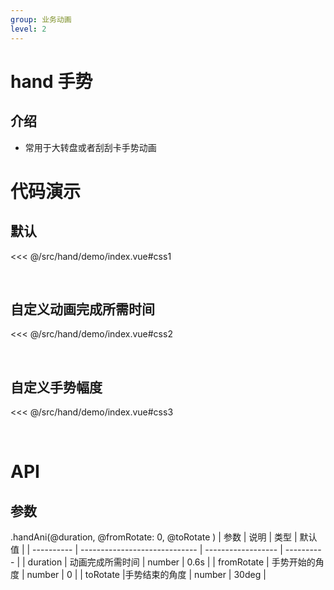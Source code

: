 ```yaml
---
group: 业务动画
level: 2
---
```


# hand 手势

## 介绍
* 常用于大转盘或者刮刮卡手势动画

# 代码演示

## 默认

<<< @/src/hand/demo/index.vue#css1

<br />

## 自定义动画完成所需时间

<<< @/src/hand/demo/index.vue#css2

<br />

## 自定义手势幅度

<<< @/src/hand/demo/index.vue#css3

<br />

# API

## 参数
.handAni(@duration, @fromRotate: 0, @toRotate )
| 参数       | 说明                          | 类型               | 默认值     |
| ---------- | ----------------------------- | ------------------ | ---------- |
| duration       | 动画完成所需时间                 | number           | 0.6s  |
| fromRotate     | 手势开始的角度                   | number           | 0       |
| toRotate        |手势结束的角度                   | number          | 30deg |
<br />